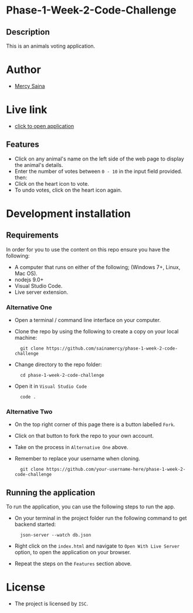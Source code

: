# Phase-1-Week-2-Code-Challenge

## Description

This is an animals voting application.

# Author

- [Mercy Saina](https://github.com/sainamercy)

# Live link

- [click to open application]()

## Features

- Click on any animal's name on the left side of the web page to display the animal's details.
- Enter the number of votes between `0 - 10` in the input field provided. then:
- Click on the heart icon to vote.
- To undo votes, click on the heart icon again.

# Development installation

## Requirements

In order for you to use the content on this repo ensure you have the following:

- A computer that runs on either of the following; (Windows 7+, Linux, Mac OS).
-  nodejs 9.0+
- Visual Studio Code.
- Live server extension.

### Alternative One

- Open a terminal / command line interface on your computer.
- Clone the repo by using the following to create a copy on your local machine:

        git clone https://github.com/sainamercy/phase-1-week-2-code-challenge 
       
- Change directory to the repo folder:

        cd phase-1-week-2-code-challenge 

- Open it in ``Visual Studio Code``

        code .

### Alternative Two

- On the top right corner of this page there is a button labelled ``Fork``.
- Click on that button to fork the repo to your own account.
- Take on the process in ``Alternative One`` above.
- Remember to replace your username when cloning.

        git clone https://github.com/your-username-here/phase-1-week-2-code-challenge

## Running the application

To run the application, you can use the following steps to run the app.

- On your terminal in the project folder run the following command to get backend started:

        json-server --watch db.json
    
- Right click on the `index.html` and navigate to `Open With Live Server` option, to open the application on your browser.
- Repeat the steps on the `Features` section above.

# License

- The project is licensed by `ISC`.

